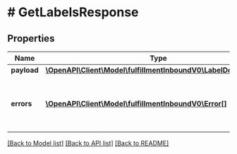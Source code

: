 # # GetLabelsResponse

## Properties

Name | Type | Description | Notes
------------ | ------------- | ------------- | -------------
**payload** | [**\OpenAPI\Client\Model\fulfillmentInboundV0\LabelDownloadURL**](LabelDownloadURL.md) |  | [optional]
**errors** | [**\OpenAPI\Client\Model\fulfillmentInboundV0\Error[]**](Error.md) | A list of error responses returned when a request is unsuccessful. | [optional]

[[Back to Model list]](../../README.md#models) [[Back to API list]](../../README.md#endpoints) [[Back to README]](../../README.md)
